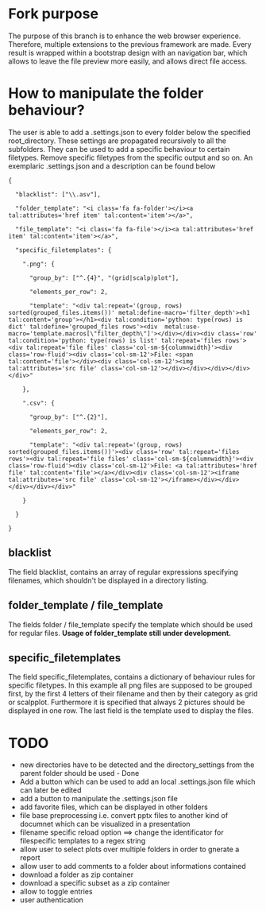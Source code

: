 # Fork purpose
The purpose of this branch is to enhance the web browser experience. Therefore, multiple extensions to the previous framework are made. 
Every result is wrapped within a bootstrap design with an navigation bar, which allows to leave the file preview more easily, and allows direct file access.

# How to manipulate the folder behaviour?
The user is able to add a .settings.json to every folder below the specified root_directory. These settings are propagated recursively to all the subfolders. They can be used to add a specific behaviour to certain filetypes.
Remove specific filetypes from the specific output and so on. An exemplaric .settings.json and a description can be found below

```
{

  "blacklist": ["\\.asv"],
  
  "folder_template": "<i class='fa fa-folder'></i><a tal:attributes='href item' tal:content='item'></a>",
  
  "file_template": "<i class='fa fa-file'></i><a tal:attributes='href item' tal:content='item'></a>",
  
  "specific_filetemplates": {
  
    ".png": {
    
      "group_by": ["^.{4}", "(grid|scalp)plot"],
      
      "elements_per_row": 2,
      
      "template": "<div tal:repeat='(group, rows) sorted(grouped_files.items())' metal:define-macro='filter_depth'><h1 tal:content='group'></h1><div tal:condition='python: type(rows) is dict' tal:define='grouped_files rows'><div  metal:use-macro='template.macros[\"filter_depth\"]'></div></div><div class='row' tal:condition='python: type(rows) is list' tal:repeat='files rows'><div tal:repeat='file files' class='col-sm-${columnwidth}'><div class='row-fluid'><div class='col-sm-12'>File: <span tal:content='file'></div><div class='col-sm-12'><img tal:attributes='src file' class='col-sm-12'></div></div></div></div></div>"
      
    },
    
    ".csv": {
    
      "group_by": ["^.{2}"],
      
      "elements_per_row": 2,
      
      "template": "<div tal:repeat='(group, rows) sorted(grouped_files.items())'><div class='row' tal:repeat='files rows'><div tal:repeat='file files' class='col-sm-${columnwidth}'><div class='row-fluid'><div class='col-sm-12'>File: <a tal:attributes='href file' tal:content='file'></a></div><div class='col-sm-12'><iframe tal:attributes='src file' class='col-sm-12'></iframe></div></div></div></div></div>"
      
    }
    
  }
  
}
```

## blacklist
The field blacklist, contains an array of regular expressions specifying filenames, which shouldn't be displayed in a directory listing.

## folder_template / file_template
The fields folder / file_template specify the template which should be used for regular files. **Usage of folder_template still under development.**

## specific_filetemplates
The field specific_filetemplates, contains a dictionary of behaviour rules for specific filetypes. In this example all png files are supposed to be grouped first, by the first 4 letters of their filename and then by their category as grid or scalpplot.
Furthermore it is specified that always 2 pictures should be displayed in one row. The last field is the template used to display the files.


# TODO
* new directories have to be detected and the directory_settings from the parent folder should be used - Done
* Add a button which can be used to add an local .settings.json file which can later be edited
* add a button to manipulate the .settings.json file
* add favorite files, which can be displayed in other folders
* file base preprocessing i.e. convert pptx files to another kind of documnet which can be visualized in a presentation
* filename specific reload option ==> change the identificator for filespecific templates to a regex string
* allow user to select plots over multiple folders in order to gnerate a report
* allow user to add comments to a folder about informations contained
* download a folder as zip container
* download a specific subset as a zip container
* allow to toggle entries
* user authentication
